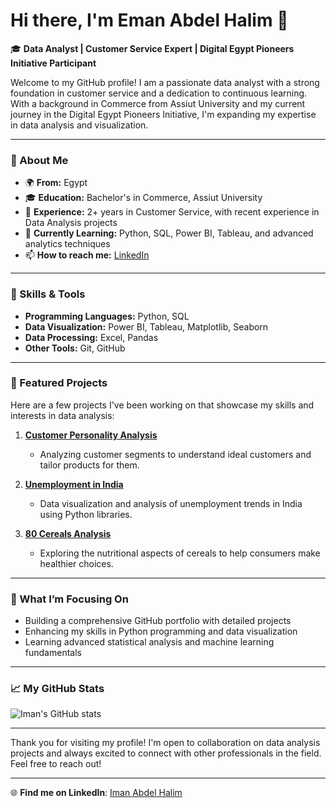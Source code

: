 # Hi there, I'm Eman Abdel Halim 👋

🎓 **Data Analyst | Customer Service Expert | Digital Egypt Pioneers Initiative Participant**

Welcome to my GitHub profile! I am a passionate data analyst with a strong foundation in customer service and a dedication to continuous learning. With a background in Commerce from Assiut University and my current journey in the Digital Egypt Pioneers Initiative, I'm expanding my expertise in data analysis and visualization.

---

### 🌟 About Me
- 🌍 **From:** Egypt
- 🎓 **Education:** Bachelor's in Commerce, Assiut University
- 💼 **Experience:** 2+ years in Customer Service, with recent experience in Data Analysis projects
- 🌱 **Currently Learning:** Python, SQL, Power BI, Tableau, and advanced analytics techniques
- 📫 **How to reach me:** [LinkedIn](https://www.linkedin.com/in/eman-abdelhalim-436aa91ba)

---

### 🔧 Skills & Tools
- **Programming Languages:** Python, SQL
- **Data Visualization:** Power BI, Tableau, Matplotlib, Seaborn
- **Data Processing:** Excel, Pandas
- **Other Tools:** Git, GitHub

---

### 📝 Featured Projects
Here are a few projects I've been working on that showcase my skills and interests in data analysis:

1. **[Customer Personality Analysis](link-to-project)**
   - Analyzing customer segments to understand ideal customers and tailor products for them.

2. **[Unemployment in India](link-to-project)**
   - Data visualization and analysis of unemployment trends in India using Python libraries.

3. **[80 Cereals Analysis](link-to-project)**
   - Exploring the nutritional aspects of cereals to help consumers make healthier choices.

---

### 🎯 What I’m Focusing On
- Building a comprehensive GitHub portfolio with detailed projects
- Enhancing my skills in Python programming and data visualization
- Learning advanced statistical analysis and machine learning fundamentals

---

### 📈 My GitHub Stats
![Iman's GitHub stats](https://github-readme-stats.vercel.app/api?username=your-github-username&show_icons=true&theme=radical)

---

Thank you for visiting my profile! I'm open to collaboration on data analysis projects and always excited to connect with other professionals in the field. Feel free to reach out!

---

🌐 **Find me on LinkedIn**: [Iman Abdel Halim](https://www.linkedin.com/in/iman-abdel-halim)
